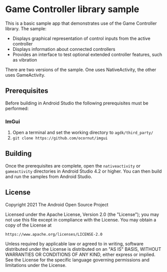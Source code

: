 # Game Controller library sample

This is a basic sample app that demonstrates use of the Game Controller
library. The sample:

* Displays graphical representation of control inputs from the active controller
* Displays information about connected controllers
* Provides an interface to test optional extended controller features,
such as vibration

There are two versions of the sample. One uses NativeActivity, the other
uses GameActivity.

## Prerequisites

Before building in Android Studio the following prerequisites must be
performed:

### ImGui

1. Open a terminal and set the working directory to `agdk/third_party/`
2. `git clone https://github.com/ocornut/imgui`

## Building

Once the prerequisites are complete, open the `nativeactivity` or
`gameactivity` directories in Android Studio 4.2 or higher. You can
then build and run the samples from Android Studio.

## License

Copyright 2021 The Android Open Source Project

Licensed under the Apache License, Version 2.0 (the "License");
you may not use this file except in compliance with the License.
You may obtain a copy of the License at

    https://www.apache.org/licenses/LICENSE-2.0

Unless required by applicable law or agreed to in writing, software
distributed under the License is distributed on an "AS IS" BASIS,
WITHOUT WARRANTIES OR CONDITIONS OF ANY KIND, either express or implied.
See the License for the specific language governing permissions and
limitations under the License.
